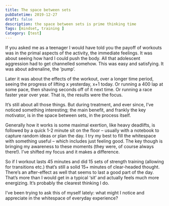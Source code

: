```yaml
---
title: The space between sets
pubDatetime: 2019-12-27
draft: false
description: the space between sets is prime thinking time
Tags: [mindset, training ]
Category: [test]
---
```


If you asked me as a teenager I would have told you the payoff of workouts was in the primal aspects of the activity, the immediate feelings. It was about seeing how hard I could push the body. All that adolescent aggression had to get channelled somehow. This was easy and satisfying. It was about adrenaline, the ‘pump’.

Later it was about the effects of the workout, over a longer time period, seeing the progress of lifting x yesterday, x+1 today. Or running a 400 lap at some pace, then shaving seconds off of it next time. Or running a race faster year over year. That is, the results were the focus.

It’s still about all those things. But during treatment, and ever since, I’ve noticed something interesting; the main benefit, and frankly the key motivator, is in the space between sets, in the process itself.

Generally how it works is some maximal exertion, like heavy deadlifts, is followed by a quick 1-2 minute sit on the floor – usually with a notebook to capture random ideas or plan the day. I try my best to fill the whitespace with something useful – which includes just feeling good. The key though is bringing my awareness to these moments (they were, of course always there!). I’ve shifted my focus and it makes a difference.

So if I workout lasts 45 minutes and did 15 sets of strength training (allowing for transitions etc.) that’s still a solid 15+ minutes of clear-headed thought. There’s an after-effect as well that seems to last a good part of the day. That’s more than I would get in a typical ‘sit’ and actually feels much more energizing. It’s probably the clearest thinking I do.

I’ve been trying to ask this of myself lately: what might I notice and appreciate in the whitespace of everyday experience?
